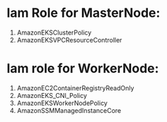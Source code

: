 # Iam Role for MasterNode:

1) AmazonEKSClusterPolicy
2) AmazonEKSVPCResourceController
   

# Iam role for WorkerNode:

1) AmazonEC2ContainerRegistryReadOnly
2) AmazonEKS_CNI_Policy
3) AmazonEKSWorkerNodePolicy
4) AmazonSSMManagedInstanceCore
